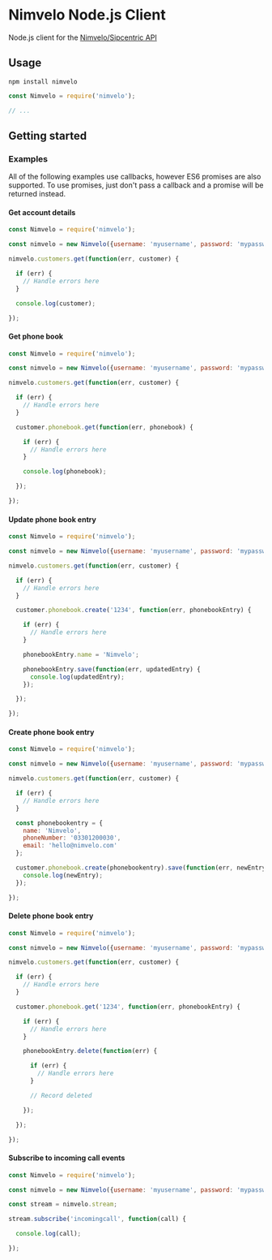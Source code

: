 # Nimvelo Node.js Client

Node.js client for the [Nimvelo/Sipcentric API](https://developer.nimvelo.com/)


## Usage

```
npm install nimvelo
```

```js
const Nimvelo = require('nimvelo');

// ...
```

## Getting started

### Examples

All of the following examples use callbacks, however ES6 promises are also supported. To use promises, just don't pass a callback and a promise will be returned instead.

#### Get account details

```js
const Nimvelo = require('nimvelo');

const nimvelo = new Nimvelo({username: 'myusername', password: 'mypassword'});

nimvelo.customers.get(function(err, customer) {

  if (err) {
    // Handle errors here
  }

  console.log(customer);

});
```

#### Get phone book

```js
const Nimvelo = require('nimvelo');

const nimvelo = new Nimvelo({username: 'myusername', password: 'mypassword'});

nimvelo.customers.get(function(err, customer) {

  if (err) {
    // Handle errors here
  }

  customer.phonebook.get(function(err, phonebook) {

    if (err) {
      // Handle errors here
    }

    console.log(phonebook);

  });

});
```

#### Update phone book entry

```js
const Nimvelo = require('nimvelo');

const nimvelo = new Nimvelo({username: 'myusername', password: 'mypassword'});

nimvelo.customers.get(function(err, customer) {

  if (err) {
    // Handle errors here
  }

  customer.phonebook.create('1234', function(err, phonebookEntry) {

    if (err) {
      // Handle errors here
    }

    phonebookEntry.name = 'Nimvelo';

    phonebookEntry.save(function(err, updatedEntry) {
      console.log(updatedEntry);
    });

  });

});
```

#### Create phone book entry

```js
const Nimvelo = require('nimvelo');

const nimvelo = new Nimvelo({username: 'myusername', password: 'mypassword'});

nimvelo.customers.get(function(err, customer) {

  if (err) {
    // Handle errors here
  }

  const phonebookentry = {
    name: 'Nimvelo',
    phoneNumber: '03301200030',
    email: 'hello@nimvelo.com'
  };

  customer.phonebook.create(phonebookentry).save(function(err, newEntry) {
    console.log(newEntry);
  });

});
```

#### Delete phone book entry

```js
const Nimvelo = require('nimvelo');

const nimvelo = new Nimvelo({username: 'myusername', password: 'mypassword'});

nimvelo.customers.get(function(err, customer) {

  if (err) {
    // Handle errors here
  }

  customer.phonebook.get('1234', function(err, phonebookEntry) {

    if (err) {
      // Handle errors here
    }

    phonebookEntry.delete(function(err) {

      if (err) {
        // Handle errors here
      }

      // Record deleted

    });

  });

});
```


#### Subscribe to incoming call events

```js
const Nimvelo = require('nimvelo');

const nimvelo = new Nimvelo({username: 'myusername', password: 'mypassword'});

const stream = nimvelo.stream;

stream.subscribe('incomingcall', function(call) {

  console.log(call);

});

```
